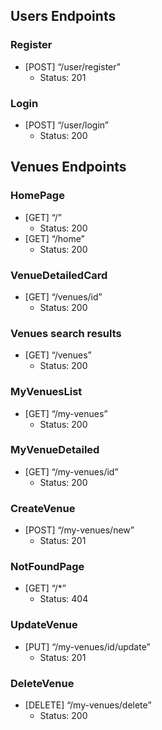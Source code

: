 ## Users Endpoints

### Register

- [POST] “/user/register”
  - Status: 201

### Login

- [POST] “/user/login”
  - Status: 200

## Venues Endpoints

### HomePage

- [GET] “/”
  - Status: 200
- [GET] “/home”
  - Status: 200

### VenueDetailedCard

- [GET] “/venues/id”
  - Status: 200

### Venues search results

- [GET] “/venues”
  - Status: 200

### MyVenuesList

- [GET] “/my-venues”
  - Status: 200

### MyVenueDetailed

- [GET] “/my-venues/id”
  - Status: 200

### CreateVenue

- [POST] “/my-venues/new”
  - Status: 201

### NotFoundPage

- [GET] “/\*”
  - Status: 404

### UpdateVenue

- [PUT] “/my-venues/id/update”
  - Status: 201

### DeleteVenue

- [DELETE] “/my-venues/delete”
  - Status: 200
